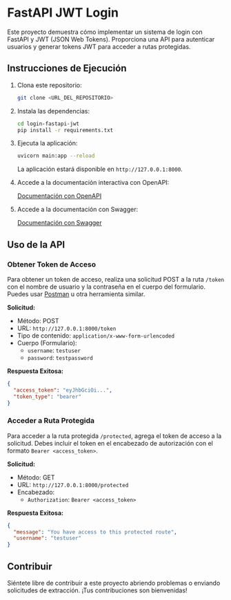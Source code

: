 # FastAPI JWT Login

Este proyecto demuestra cómo implementar un sistema de login con FastAPI y JWT (JSON Web Tokens). Proporciona una API para autenticar usuarios y generar tokens JWT para acceder a rutas protegidas.

## Instrucciones de Ejecución

1. Clona este repositorio:

   ```bash
   git clone <URL_DEL_REPOSITORIO>
   ```

2. Instala las dependencias:

   ```bash
   cd login-fastapi-jwt
   pip install -r requirements.txt
   ```

3. Ejecuta la aplicación:

   ```bash
   uvicorn main:app --reload
   ```

   La aplicación estará disponible en `http://127.0.0.1:8000`.

4. Accede a la documentación interactiva con OpenAPI:

   [Documentación con OpenAPI](http://127.0.0.1:8000/docs)

5. Accede a la documentación con Swagger:

   [Documentación con Swagger](http://127.0.0.1:8000/redoc)

## Uso de la API

### Obtener Token de Acceso

Para obtener un token de acceso, realiza una solicitud POST a la ruta `/token` con el nombre de usuario y la contraseña en el cuerpo del formulario. Puedes usar [Postman](https://www.postman.com/) u otra herramienta similar.

**Solicitud:**

- Método: POST
- URL: `http://127.0.0.1:8000/token`
- Tipo de contenido: `application/x-www-form-urlencoded`
- Cuerpo (Formulario):
  - `username`: `testuser`
  - `password`: `testpassword`

**Respuesta Exitosa:**

```json
{
  "access_token": "eyJhbGciOi...",
  "token_type": "bearer"
}
```

### Acceder a Ruta Protegida

Para acceder a la ruta protegida `/protected`, agrega el token de acceso a la solicitud. Debes incluir el token en el encabezado de autorización con el formato `Bearer <access_token>`.

**Solicitud:**

- Método: GET
- URL: `http://127.0.0.1:8000/protected`
- Encabezado:
  - `Authorization`: `Bearer <access_token>`

**Respuesta Exitosa:**

```json
{
  "message": "You have access to this protected route",
  "username": "testuser"
}
```

## Contribuir

Siéntete libre de contribuir a este proyecto abriendo problemas o enviando solicitudes de extracción. ¡Tus contribuciones son bienvenidas!